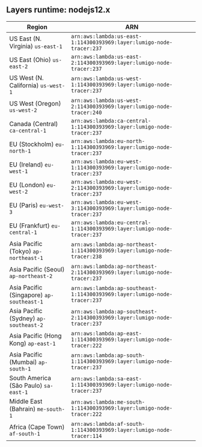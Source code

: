 Layers runtime: nodejs12.x
----
| Region | ARN |
| --- | --- |
|US East (N. Virginia)  `us-east-1`|`arn:aws:lambda:us-east-1:114300393969:layer:lumigo-node-tracer:237`|
|US East (Ohio)  `us-east-2`|`arn:aws:lambda:us-east-2:114300393969:layer:lumigo-node-tracer:237`|
|US West (N. California)  `us-west-1`|`arn:aws:lambda:us-west-1:114300393969:layer:lumigo-node-tracer:237`|
|US West (Oregon)  `us-west-2`|`arn:aws:lambda:us-west-2:114300393969:layer:lumigo-node-tracer:240`|
|Canada (Central)  `ca-central-1`|`arn:aws:lambda:ca-central-1:114300393969:layer:lumigo-node-tracer:237`|
|EU (Stockholm)  `eu-north-1`|`arn:aws:lambda:eu-north-1:114300393969:layer:lumigo-node-tracer:237`|
|EU (Ireland)  `eu-west-1`|`arn:aws:lambda:eu-west-1:114300393969:layer:lumigo-node-tracer:237`|
|EU (London)  `eu-west-2`|`arn:aws:lambda:eu-west-2:114300393969:layer:lumigo-node-tracer:237`|
|EU (Paris)  `eu-west-3`|`arn:aws:lambda:eu-west-3:114300393969:layer:lumigo-node-tracer:237`|
|EU (Frankfurt)  `eu-central-1`|`arn:aws:lambda:eu-central-1:114300393969:layer:lumigo-node-tracer:237`|
|Asia Pacific (Tokyo)  `ap-northeast-1`|`arn:aws:lambda:ap-northeast-1:114300393969:layer:lumigo-node-tracer:238`|
|Asia Pacific (Seoul)  `ap-northeast-2`|`arn:aws:lambda:ap-northeast-2:114300393969:layer:lumigo-node-tracer:237`|
|Asia Pacific (Singapore)  `ap-southeast-1`|`arn:aws:lambda:ap-southeast-1:114300393969:layer:lumigo-node-tracer:237`|
|Asia Pacific (Sydney)  `ap-southeast-2`|`arn:aws:lambda:ap-southeast-2:114300393969:layer:lumigo-node-tracer:237`|
|Asia Pacific (Hong Kong)  `ap-east-1`|`arn:aws:lambda:ap-east-1:114300393969:layer:lumigo-node-tracer:222`|
|Asia Pacific (Mumbai)  `ap-south-1`|`arn:aws:lambda:ap-south-1:114300393969:layer:lumigo-node-tracer:237`|
|South America (São Paulo)  `sa-east-1`|`arn:aws:lambda:sa-east-1:114300393969:layer:lumigo-node-tracer:237`|
|Middle East (Bahrain)  `me-south-1`|`arn:aws:lambda:me-south-1:114300393969:layer:lumigo-node-tracer:222`|
|Africa (Cape Town)  `af-south-1`|`arn:aws:lambda:af-south-1:114300393969:layer:lumigo-node-tracer:114`|
